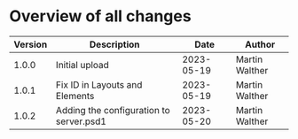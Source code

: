 # Overview of all changes

Version | Description | Date | Author
-|-|-|-
1.0.0 | Initial upload | 2023-05-19 | Martin Walther
1.0.1 | Fix ID in Layouts and Elements | 2023-05-19 | Martin Walther
1.0.2 | Adding the configuration to server.psd1 | 2023-05-20 | Martin Walther
